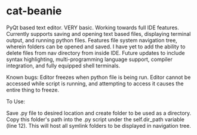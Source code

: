 # cat-beanie

PyQt based text editor. VERY basic. Working towards full IDE features. Currently supports saving and opening text based files, displaying terminal output, and running python files. Features file system navigation tree, wherein folders can be opened and saved. I have yet to add the ability to delete files from nav directory from inside IDE. Future updates to include syntax highlighting, multi-programming language support, compiler integration, and fully equipped shell terminals.

Known bugs:
  Editor freezes when python file is being run. Editor cannot be accessed while script is running, and attempting to access it causes the entire thing to     freeze.

To Use:

Save .py file to desired location and create folder to be used as a directory. Copy this folder's path into the .py script under the self.dir_path        variable (line 12). This will host all symlink folders to be displayed in navigation tree.
